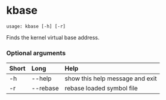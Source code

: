 <!-- THIS PART OF THIS FILE IS AUTOGENERATED. DO NOT MODIFY IT. See scripts/generate-docs.sh -->
# kbase

```text
usage: kbase [-h] [-r]

```

Finds the kernel virtual base address.
### Optional arguments

|Short|Long|Help|
| :--- | :--- | :--- |
|-h|--help|show this help message and exit|
|-r|--rebase|rebase loaded symbol file|

<!-- END OF AUTOGENERATED PART. Do not modify this line or the line below, they mark the end of the auto-generated part of the file. If you want to extend the documentation in a way which cannot easily be done by adding to the command help description, write below the following line. -->
<!-- ------------\>8---- ----\>8---- ----\>8------------ -->
